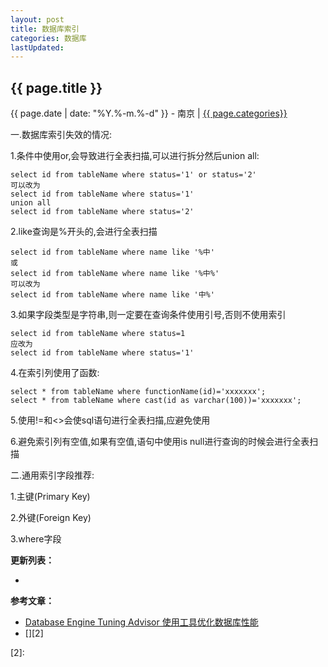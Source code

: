 ```yaml
---
layout: post
title: 数据库索引
categories: 数据库
lastUpdated:
---
```


## {{ page.title }}

{{ page.date | date: "%Y.%-m.%-d" }} - 南京 | <a href="/archive#{{ page.categories }}">{{ page.categories}}</a>

一.数据库索引失效的情况:

1.条件中使用or,会导致进行全表扫描,可以进行拆分然后union all:

```
select id from tableName where status='1' or status='2'
可以改为
select id from tableName where status='1'
union all
select id from tableName where status='2'
```

2.like查询是%开头的,会进行全表扫描

```
select id from tableName where name like '%中'
或
select id from tableName where name like '%中%'
可以改为
select id from tableName where name like '中%'
```

3.如果字段类型是字符串,则一定要在查询条件使用引号,否则不使用索引

```
select id from tableName where status=1
应改为
select id from tableName where status='1'
```

4.在索引列使用了函数: 

```
select * from tableName where functionName(id)='xxxxxxx';
select * from tableName where cast(id as varchar(100))='xxxxxxx';
```

5.使用!=和<>会使sql语句进行全表扫描,应避免使用

6.避免索引列有空值,如果有空值,语句中使用is null进行查询的时候会进行全表扫描

二.通用索引字段推荐:

1.主键(Primary Key)

2.外键(Foreign Key)

3.where字段

**更新列表：**

*



**参考文章：**

* [Database Engine Tuning Advisor 使用工具优化数据库性能][1]
* [][2]


[1]: http://blog.csdn.net/HkEndless/article/details/39179443?locationNum=9&fps=1
[2]: 
